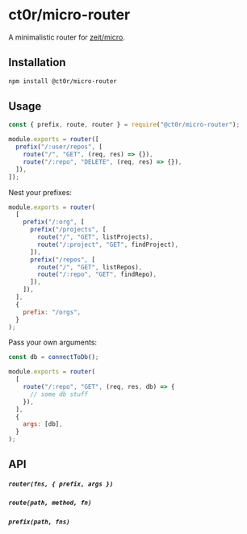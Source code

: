 # ct0r/micro-router

A minimalistic router for [zeit/micro].

## Installation

```bash
npm install @ct0r/micro-router
```

## Usage

```js
const { prefix, route, router } = require("@ct0r/micro-router");

module.exports = router([
  prefix("/:user/repos", [
    route("/", "GET", (req, res) => {}),
    route("/:repo", "DELETE", (req, res) => {}),
  ]),
]);
```

Nest your prefixes:

```js
module.exports = router(
  [
    prefix("/:org", [
      prefix("/projects", [
        route("/", "GET", listProjects),
        route("/:project", "GET", findProject),
      ]),
      prefix("/repos", [
        route("/", "GET", listRepos),
        route("/:repo", "GET", findRepo),
      ]),
    ]),
  ],
  {
    prefix: "/orgs",
  }
);
```

Pass your own arguments:

```js
const db = connectToDb();

module.exports = router(
  [
    route("/:repo", "GET", (req, res, db) => {
      // some db stuff
    }),
  ],
  {
    args: [db],
  }
);
```

## API

##### `router(fns, { prefix, args })`

##### `route(path, method, fn)`

##### `prefix(path, fns)`

[zeit/micro]: https://github.com/zeit/micro
